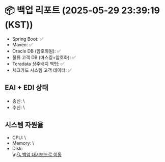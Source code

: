 # 📦 백업 리포트 (2025-05-29 23:39:19 (KST))
- Spring Boot: ✅
- Maven: ✅
- Oracle DB (암호화됨): ✅
- 물류 고객 DB (마스킹+암호화): ✅
- Teradata 상주배치 백업: ✅
- 체크카드 시스템 고객 데이터: ✅
## EAI + EDI 상태
- 송신: \
- 수신: \
## 시스템 자원율
- CPU: \
- Memory: \
- Disk: \
\n[🔍 백업 대시보드로 이동](../index.html)
